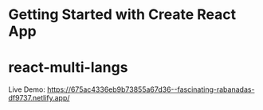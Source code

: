 # Getting Started with Create React App
# react-multi-langs
Live Demo: https://675ac4336eb9b73855a67d36--fascinating-rabanadas-df9737.netlify.app/
